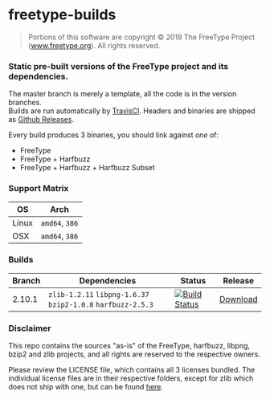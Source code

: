 # freetype-builds

>Portions of this software are copyright © 2019 The FreeType
Project (www.freetype.org).  All rights reserved.

### Static pre-built versions of the FreeType project and its dependencies.

The master branch is merely a template, all the code is in the version branches.  
Builds are run automatically by [TravisCI](https://travis-ci.org/flga/freetype-builds). Headers and binaries are shipped as [Github Releases](https://github.com/flga/freetype-builds/releases).

Every build produces 3 binaries, you should link against *one* of:
* FreeType
* FreeType + Harfbuzz
* FreeType + Harfbuzz + Harfbuzz Subset

### Support Matrix
OS | Arch
------ | ------
Linux  | `amd64`, `386`
OSX    | `amd64`, `386`

### Builds
Branch | Dependencies | Status | Release
------ | ------------ | ------ | -------
2.10.1 | `zlib-1.2.11` `libpng-1.6.37` `bzip2-1.0.8` `harfbuzz-2.5.3` | [![Build Status](https://travis-ci.org/flga/freetype-builds.svg?branch=2.10.1)](https://travis-ci.org/flga/freetype-builds) | [Download](https://github.com/flga/freetype-builds/releases/tag/2.10.1)


### Disclaimer

This repo contains the sources "as-is" of the FreeType, harfbuzz, libpng, bzip2 and zlib projects, and all rights are reserved to the respective owners.

Please review the LICENSE file, which contains all 3 licenses bundled. The individual license files are in their respective folders, except for zlib which does not ship with one, but can be found [here](https://zlib.net/zlib_license.html).
